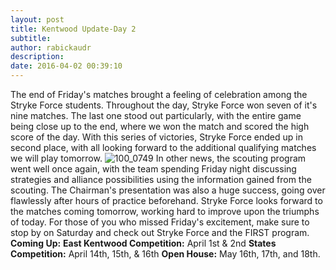 ```yaml
---
layout: post
title: Kentwood Update-Day 2
subtitle:
author: rabickaudr
description:
date: 2016-04-02 00:39:10
---
```


The end of Friday's matches brought a feeling of celebration among the Stryke Force students. Throughout the day, Stryke Force won seven of it's nine matches. The last one stood out particularly, with the entire game being close up to the end, where we won the match and scored the high score of the day. With this series of victories, Stryke Force ended up in second place, with all looking forward to the additional qualifying matches we will play tomorrow. ![100_0749](/wp-content/uploads/2016/04/100_0749.jpg) In other news, the scouting program went well once again, with the team spending Friday night discussing strategies and alliance possibilities using the information gained from the scouting. The Chairman's presentation was also a huge success, going over flawlessly after hours of practice beforehand. Stryke Force looks forward to the matches coming tomorrow, working hard to improve upon the triumphs of today. For those of you who missed Friday's excitement, make sure to stop by on Saturday and check out Stryke Force and the FIRST program. **Coming Up:** **East Kentwood Competition:** April 1st & 2nd **States Competition:** April 14th, 15th, & 16th **Open House:** May 16th, 17th, and 18th.
